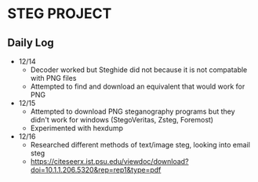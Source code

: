 # STEG PROJECT

## Daily Log

- 12/14
	- Decoder worked but Steghide did not because it is not compatable with PNG files
	- Attempted to find and download an equivalent that would work for PNG
- 12/15
	- Attempted to download PNG steganography programs but they didn't work for windows (StegoVeritas, Zsteg, Foremost)
	- Experimented with hexdump
- 12/16
	- Researched different methods of text/image steg, looking into email steg
	- https://citeseerx.ist.psu.edu/viewdoc/download?doi=10.1.1.206.5320&rep=rep1&type=pdf

